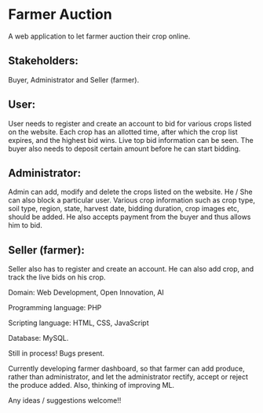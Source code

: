 # Farmer Auction
A web application to let farmer auction their crop online.

## Stakeholders: 
Buyer, Administrator and Seller (farmer).

## User: 
User needs to register and create an account to bid for various crops listed on the website. Each crop has an allotted
time, after which the crop list expires, and the highest bid wins. Live top bid information can be seen. The buyer also
needs to deposit certain amount before he can start bidding.
## Administrator:
Admin can add, modify and delete the crops listed on the website. He / She can also block a particular user.
Various crop information such as crop type, soil type, region, state, harvest date, bidding duration, crop images etc,
should be added. He also accepts payment from the buyer and thus allows him to bid.
## Seller (farmer):
Seller also has to register and create an account. He can also add crop, and track the live bids on his crop.

Domain: Web Development, Open Innovation, AI

Programming language: PHP

Scripting language: HTML, CSS, JavaScript

Database: MySQL.

Still in process! Bugs present.


Currently developing farmer dashboard, so that farmer can add produce, rather than administrator, and let the administrator rectify, accept or reject the produce added. Also, thinking of improving ML.

Any ideas / suggestions welcome!!
